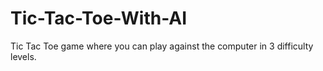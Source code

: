 # Tic-Tac-Toe-With-AI
 Tic Tac Toe game where you can play against the computer in 3 difficulty levels.
